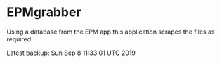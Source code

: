 # EPMgrabber
Using a database from the EPM app this application scrapes the files as required


Latest backup: Sun Sep 8 11:33:01 UTC 2019
